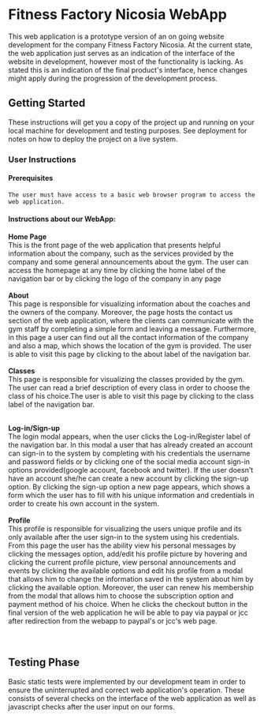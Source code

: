 # Fitness Factory Nicosia WebApp

This web application is a prototype version of an on going website development for the 
company Fitness Factory Nicosia. At the current state, the web application just serves as 
an indication of the interface of the website in development, however most of the functionality is lacking.
As stated this is an indication of the final product's interface, hence changes might apply during the 
progression of the development process.

## Getting Started

These instructions will get you a copy of the project up and running on your local machine for development and testing purposes. See deployment for notes on how to deploy the project on a live system.

### User Instructions

#### Prerequisites
```
The user must have access to a basic web browser program to access the web application. 
```

#### Instructions about our WebApp:

**Home Page** <br/>
This is the front page of the web application that presents helpful information about 
the company, such as the services provided by the company and some general announcements about the gym.
The user can access the homepage at any time by clicking the home label of the 
navigation bar or by clicking the logo of the company in any page <br/><br/>
**About** <br/>
This page is responsible for visualizing information about the coaches and the owners of the company.
Moreover, the page hosts the contact us section of the web application, where the clients can communicate with 
the gym staff by completing a simple form and leaving a message. Furthermore, in this page a user can find out 
all the contact information of the company and also a map, which shows the location of the gym is provided.
The user is able to visit this page by clicking to the about label of the navigation bar. <br/><br/>
**Classes** <br/>
This page is responsible for visualizing the classes provided by the gym. The user can read a brief description
of every class in order to choose the class of his choice.The user is able to visit this page by clicking to the 
class label of the navigation bar. <br/><br/>

**Log-in/Sign-up** <br/>
The login modal appears, when the user clicks the Log-in/Register label of the navigation bar. In this modal a user 
that has already created an account can sign-in to the system by completing with his credentials the username and
password fields or by clicking one of the social media account sign-in options provided(google account, facebook 
and twitter). If the user doesn't have an account she/he can create a new account by clicking the sign-up option.
By clicking the sign-up option a new page appears, which shows a form which the user has to fill with his unique
information and credentials in order to create his own account in the system. 
<br/><br/>
**Profile** <br/>
This profile is responsible for visualizing the users unique profile and its only available after the user sign-in to
the system using his credentials. From this page the user has the ability view his personal messages by clicking the 
messages option, add/edit his profile picture by hovering and clicking the current profile picture,
view personal announcements and events by clicking the available options and edit his profile from a modal that allows 
him to change the information saved in the system about him by clicking the available option. Moreover, the user can 
renew his membership from the modal that allows him to choose the subscription option and payment method of his choice.
When he clicks the checkout button in the final version of the web application he will be able to pay via paypal or jcc 
after redirection from the webapp to paypal's or jcc's web page.      
<br/><br/>



## Testing Phase

Basic static tests were implemented by our development team in order to ensure the uninterrupted and correct 
web application's operation. These consists of several checks on the interface of the web application as well 
as javascript checks after the user input on our forms.
